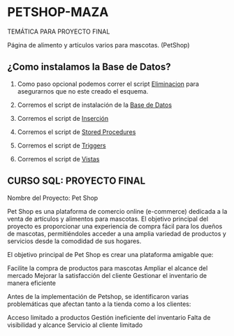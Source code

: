 # PETSHOP-MAZA

TEMÁTICA PARA PROYECTO FINAL

Página de alimento y artículos varios para mascotas. (PetShop)


## ¿Como instalamos la Base de Datos?

1. Como paso opcional podemos correr el script [Eliminacion](https://github.com/Jemiinat/PETSHOP-MAZA/blob/main/Eliminacion%20-%20Base%20de%20Datos%20-%20Petshop.sql) para asegurarnos que no este creado el esquema.

2. Corremos el script de instalación de la [Base de Datos](https://github.com/Jemiinat/PETSHOP-MAZA/blob/main/base%20de%20datos%20-%20petshop.sql) 

3. Corremos el script de [Inserción](https://github.com/Jemiinat/PETSHOP-MAZA/blob/main/Insercion%20-%20Base%20de%20Datos%20-%20Petshop.sql) 

4. Corremos el script de [Stored Procedures](https://github.com/Jemiinat/PETSHOP-MAZA/blob/main/Stored%20Procedures%20-%20Base%20de%20Datos%20-%20Petshop.sql)

5. Corremos el script de [Triggers](https://github.com/Jemiinat/PETSHOP-MAZA/blob/main/Triggers%20-%20Base%20de%20Datos%20-%20Petshop.sql)

6. Corremos el script de [Vistas](https://github.com/Jemiinat/PETSHOP-MAZA/blob/main/Vistas%20-%20Base%20de%20Datos%20-%20Petshop.sql)


## CURSO SQL: PROYECTO FINAL

Nombre del Proyecto: Pet Shop

Pet Shop es una plataforma de comercio online (e-commerce) dedicada a la venta de artículos y alimentos para mascotas. 
El objetivo principal del proyecto es proporcionar una experiencia de compra fácil para los dueños de mascotas,
 permitiéndoles acceder a una amplia variedad de productos y servicios desde la comodidad de sus hogares.

El objetivo principal de Pet Shop es crear una plataforma amigable que:

Facilite la compra de productos para mascotas
Ampliar el alcance del mercado
Mejorar la satisfacción del cliente
Gestionar el inventario de manera eficiente

Antes de la implementación de Petshop, se identificaron varias problemáticas que afectan tanto a la tienda como a los clientes:

Acceso limitado a productos
Gestión ineficiente del inventario
Falta de visibilidad y alcance
Servicio al cliente limitado


